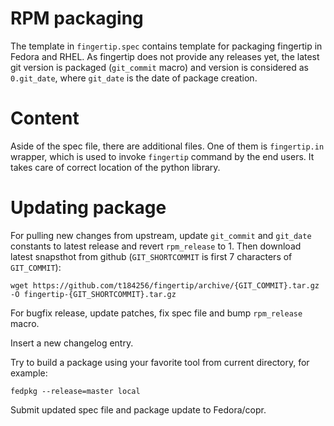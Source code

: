 # RPM packaging

The template in `fingertip.spec` contains template for packaging fingertip in
Fedora and RHEL. As fingertip does not provide any releases yet, the latest
git version is packaged (`git_commit` macro) and version is considered as
`0.git_date`, where `git_date` is the date of package creation.

# Content

Aside of the spec file, there are additional files. One of them is `fingertip.in`
wrapper, which is used to invoke `fingertip` command by the end users. It takes
care of correct location of the python library.

# Updating package

For pulling new changes from upstream, update `git_commit` and `git_date`
constants to latest release and revert `rpm_release` to 1. Then download
latest snapsthot from github (`GIT_SHORTCOMMIT` is first 7 characters
of `GIT_COMMIT`):

    wget https://github.com/t184256/fingertip/archive/{GIT_COMMIT}.tar.gz -O fingertip-{GIT_SHORTCOMMIT}.tar.gz

For bugfix release, update patches, fix spec file and bump `rpm_release` macro.

Insert a new changelog entry.

Try to build a package using your favorite tool from current directory, for example:

    fedpkg --release=master local

Submit updated spec file and package update to Fedora/copr.
